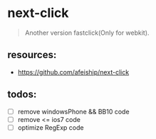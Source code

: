 # next-click
> Another version fastclick(Only for webkit).


## resources:
+ https://github.com/afeiship/next-click

## todos:
- [ ] remove windowsPhone && BB10 code
- [ ] remove <= ios7 code
- [ ] optimize RegExp code
